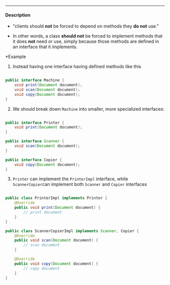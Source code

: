 ****

#### Description 

* "clients should **not** be forced to depend on methods they **do not** use."

* In other words, a class **should not** be forced to implement methods that it does **not** need or use, simply because those methods are defined in an interface that it implements.

*Example 

1. Instead having one interface having defined methods like this 

```java 

public interface Machine {
    void print(Document document);
    void scan(Document document);
    void copy(Document document);
}
```

2. We should break down `Machine` into smaller, more specialized interfaces: 

```java

public interface Printer {
    void print(Document document);
}

public interface Scanner {
    void scan(Document document);
}

public interface Copier {
    void copy(Document document);
}
```

3. `Printer` can implement the `PrinterImpl` interface, while `ScannerCopier`can implement both `Scanner` and `Copier` interfaces

```java

public class PrinterImpl implements Printer {
    @Override
    public void print(Document document) {
        // print document
    }
}

public class ScannerCopierImpl implements Scanner, Copier {
    @Override
    public void scan(Document document) {
        // scan document
    }

    @Override
    public void copy(Document document) {
        // copy document
    }
}
```


